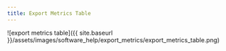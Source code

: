 ```yaml
---
title: Export Metrics Table
---
```


![export metrics table]({{ site.baseurl }}/assets/images/software_help/export_metrics/export_metrics_table.png)

